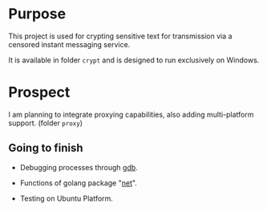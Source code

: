# Purpose

This project is used for crypting sensitive text for transmission via a censored instant messaging service.

It is available in folder `crypt` and is designed to run exclusively on Windows.

# Prospect

I am planning to integrate proxying capabilities, also adding multi-platform support. (folder `proxy`)

## Going to finish

 - Debugging processes through [gdb](https://www.gnu.org/savannah-checkouts/gnu/gdb/index.html).

 - Functions of golang package "[net](https://pkg.go.dev/net)".

 - Testing on Ubuntu Platform.